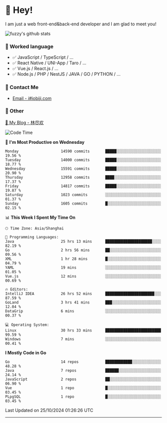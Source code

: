 # 👋 Hey!

I am just a web front-end&back-end developer and I am glad to meet you!

![fuzzy's github stats](https://github-readme-stats.vercel.app/api?username=JaydenForYou&&show_icons=true&&title_color=1abc9c&&icon_color=1abc9c)


### 📝 Worked language

- ✅ JavaScript / TypeScript / ...
- ✅ React Native / UNI-App / Taro / ...
- ✅ Vue.js / React.js / ...
- ✅ Node.js / PHP / NestJS / JAVA / GO / PYTHON / ...

### 📮 Contact Me

- [Email - i#iobiji.com](mailto:i@iobiji.com)


### 🤪 Other

[📌 My Blog - 林尽欢](https://iobiji.com)

<!--START_SECTION:waka-->
![Code Time](http://img.shields.io/badge/Code%20Time-1%2C157%20hrs-blue)

📅 **I'm Most Productive on Wednesday** 

```text
Monday                   14590 commits       █████░░░░░░░░░░░░░░░░░░░░   19.56 % 
Tuesday                  14000 commits       █████░░░░░░░░░░░░░░░░░░░░   18.77 % 
Wednesday                15591 commits       █████░░░░░░░░░░░░░░░░░░░░   20.90 % 
Thursday                 12958 commits       ████░░░░░░░░░░░░░░░░░░░░░   17.37 % 
Friday                   14817 commits       █████░░░░░░░░░░░░░░░░░░░░   19.87 % 
Saturday                 1023 commits        ░░░░░░░░░░░░░░░░░░░░░░░░░   01.37 % 
Sunday                   1605 commits        █░░░░░░░░░░░░░░░░░░░░░░░░   02.15 % 
```


📊 **This Week I Spent My Time On** 

```text
🕑︎ Time Zone: Asia/Shanghai

💬 Programming Languages: 
Java                     25 hrs 13 mins      █████████████████████░░░░   82.19 % 
Go                       2 hrs 56 mins       ██░░░░░░░░░░░░░░░░░░░░░░░   09.56 % 
XML                      1 hr 28 mins        █░░░░░░░░░░░░░░░░░░░░░░░░   04.79 % 
YAML                     19 mins             ░░░░░░░░░░░░░░░░░░░░░░░░░   01.05 % 
Vue.js                   12 mins             ░░░░░░░░░░░░░░░░░░░░░░░░░   00.69 % 

🔥 Editors: 
IntelliJ IDEA            26 hrs 52 mins      ██████████████████████░░░   87.59 % 
GoLand                   3 hrs 41 mins       ███░░░░░░░░░░░░░░░░░░░░░░   12.04 % 
DataGrip                 6 mins              ░░░░░░░░░░░░░░░░░░░░░░░░░   00.37 % 

💻 Operating System: 
Linux                    30 hrs 33 mins      █████████████████████████   99.59 % 
Windows                  7 mins              ░░░░░░░░░░░░░░░░░░░░░░░░░   00.41 % 
```

**I Mostly Code in Go** 

```text
Go                       14 repos            ████████████░░░░░░░░░░░░░   48.28 % 
Java                     7 repos             ██████░░░░░░░░░░░░░░░░░░░   24.14 % 
JavaScript               2 repos             ██░░░░░░░░░░░░░░░░░░░░░░░   06.90 % 
Vue                      1 repo              █░░░░░░░░░░░░░░░░░░░░░░░░   03.45 % 
PLpgSQL                  1 repo              █░░░░░░░░░░░░░░░░░░░░░░░░   03.45 % 
```




 Last Updated on 25/10/2024 01:26:26 UTC
<!--END_SECTION:waka-->
---
